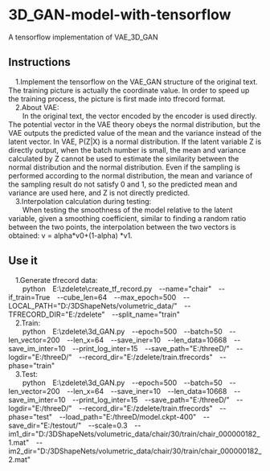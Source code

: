 # 3D_GAN-model-with-tensorflow
A tensorflow implementation of VAE_3D_GAN
## Instructions<br>
&#8195;1.Implement the tensorflow on the VAE_GAN structure of the original text. The training picture is actually the coordinate value. In order to speed up the training process, the picture is first made into tfrecord format.<br>
&#8195;2.About VAE:<br>&#8195;&#8195;In the original text, the vector encoded by the encoder is used directly. The potential vector in the VAE theory obeys the normal distribution, but the VAE outputs the predicted value of the mean and the variance instead of the latent vector. In VAE, P(Z|X) is a normal distribution. If the latent variable Z is directly output, when the batch number is small, the mean and variance calculated by Z cannot be used to estimate the similarity between the normal distribution and the normal distribution. Even if the sampling is performed according to the normal distribution, the mean and variance of the sampling result do not satisfy 0 and 1, so the predicted mean and variance are used here, and Z is not directly predicted.<br>
&#8195;3.Interpolation calculation during testing:<br>&#8195;&#8195;When testing the smoothness of the model relative to the latent variable, given a smoothing coefficient, similar to finding a random ratio between the two points, the interpolation between the two vectors is obtained: v = alpha*v0+(1-alpha) *v1.<br>
## Use it<br>
&#8195;1.Generate tfrecord data:<br>
&#8195;&#8195;python&#8195;E:\zdelete\create_tf_record.py&#8195;--name="chair"&#8195;--if_train=True&#8195;--cube_len=64&#8195;--max_epoch=500&#8195;--LOCAL_PATH="D:/3DShapeNets/volumetric_data/"&#8195;--TFRECORD_DIR="E:/zdelete"&#8195;--split_name="train"<br>
&#8195;2.Train:<br>
&#8195;&#8195;python&#8195;E:\zdelete\3d_GAN.py&#8195;--epoch=500&#8195;--batch=50&#8195;--len_vector=200&#8195;--len_x=64&#8195;--save_iner=10&#8195;--len_data=10668&#8195;--save_im_inter=10&#8195;--print_log_inter=15&#8195;--save_path="E:/threeD/"&#8195;--logdir="E:/threeD/"&#8195;--record_dir="E:/zdelete/train.tfrecords"&#8195;--phase="train"<br>
&#8195;3.Test:<br>
&#8195;&#8195;python&#8195;E:\zdelete\3d_GAN.py&#8195;--epoch=500&#8195;--batch=50&#8195;--len_vector=200&#8195;--len_x=64&#8195;--save_iner=10&#8195;--len_data=10668&#8195;--save_im_inter=10&#8195;--print_log_inter=15&#8195;--save_path="E:/threeD/"&#8195;--logdir="E:/threeD/"&#8195;--record_dir="E:/zdelete/train.tfrecords"&#8195;--phase="test"&#8195;--load_path="E:/threeD/model.ckpt-400"&#8195;--save_dir="E:/testout/"&#8195;--scale=0.3&#8195;--im1_dir="D:/3DShapeNets/volumetric_data/chair/30/train/chair_000000182_1.mat"&#8195;--im2_dir="D:/3DShapeNets/volumetric_data/chair/30/train/chair_000000182_2.mat"

